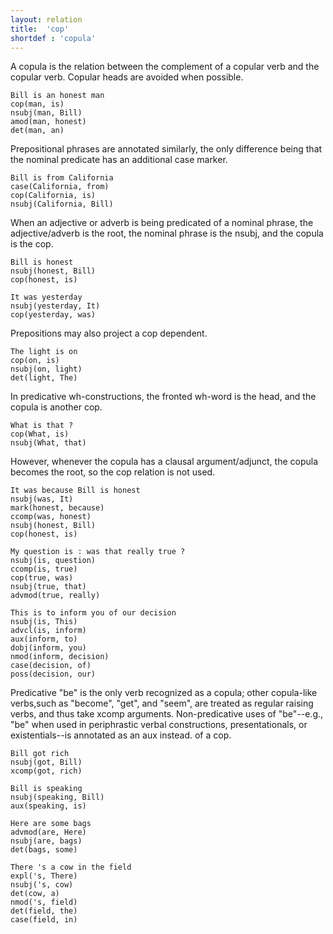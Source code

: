 ```yaml
---
layout: relation
title:  'cop'
shortdef : 'copula'
---
```


A copula is the relation between the complement of a copular verb and
the copular verb. Copular heads are avoided when possible.

~~~ sdparse
Bill is an honest man
cop(man, is)
nsubj(man, Bill)
amod(man, honest)
det(man, an)
~~~

Prepositional phrases are annotated similarly, the only difference being that
the nominal predicate has an additional case marker.

~~~ sdparse
Bill is from California
case(California, from)
cop(California, is)
nsubj(California, Bill)
~~~

When an adjective or adverb is being predicated of a nominal phrase, the
adjective/adverb is the root, the nominal phrase is the nsubj, and the
copula is the cop.

~~~ sdparse
Bill is honest
nsubj(honest, Bill)
cop(honest, is)
~~~

~~~ sdparse
It was yesterday
nsubj(yesterday, It)
cop(yesterday, was)
~~~

Prepositions may also project a cop dependent.

~~~ sdparse
The light is on
cop(on, is)
nsubj(on, light)
det(light, The)
~~~

In predicative wh-constructions, the fronted wh-word is the head, and the copula is 
another cop.

~~~ sdparse
What is that ?
cop(What, is)
nsubj(What, that)
~~~

However, whenever the copula has a clausal argument/adjunct, the copula becomes the root, so the cop relation is not used.

~~~ sdparse
It was because Bill is honest
nsubj(was, It)
mark(honest, because)
ccomp(was, honest)
nsubj(honest, Bill)
cop(honest, is)
~~~

~~~ sdparse
My question is : was that really true ?
nsubj(is, question)
ccomp(is, true)
cop(true, was)
nsubj(true, that)
advmod(true, really)
~~~

~~~ sdparse
This is to inform you of our decision
nsubj(is, This)
advcl(is, inform)
aux(inform, to)
dobj(inform, you)
nmod(inform, decision)
case(decision, of)
poss(decision, our)
~~~

Predicative "be" is the only verb recognized as a copula; other copula-like verbs,such as "become", "get", and "seem", are treated as regular raising verbs, and thus take xcomp arguments. Non-predicative uses of "be"--e.g., "be" when used in periphrastic verbal constructions, presentationals, or existentials--is annotated as an aux instead.
of a cop.

~~~ sdparse
Bill got rich
nsubj(got, Bill)
xcomp(got, rich)
~~~

~~~ sdparse
Bill is speaking
nsubj(speaking, Bill)
aux(speaking, is)
~~~

~~~ sdparse
Here are some bags
advmod(are, Here)
nsubj(are, bags)
det(bags, some)
~~~

~~~ sdparse
There 's a cow in the field
expl('s, There)
nsubj('s, cow)
det(cow, a)
nmod('s, field)
det(field, the)
case(field, in)
~~~
<!-- Interlanguage links updated Út zář 29 20:43:14 CEST 2020 -->
